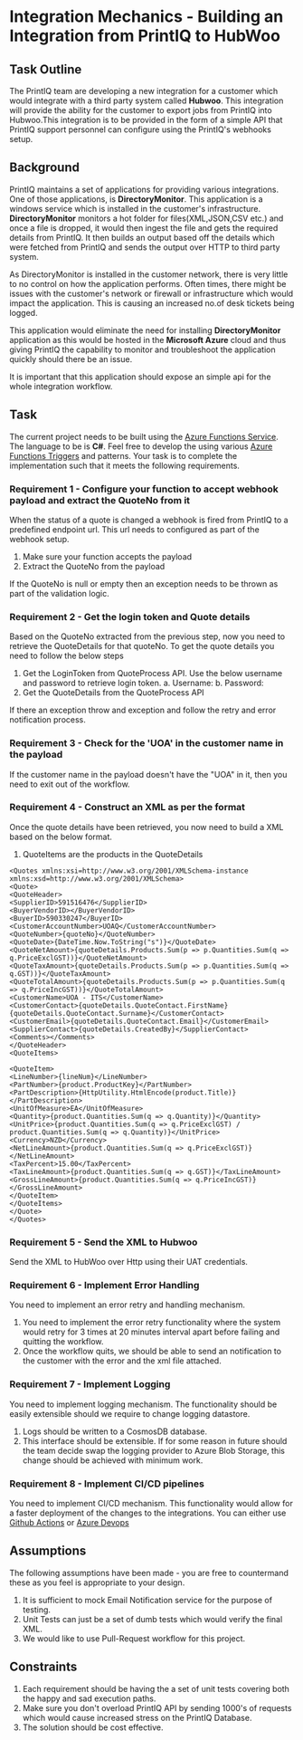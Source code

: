 
# Integration Mechanics - Building an Integration from PrintIQ to HubWoo

## Task Outline

The PrintIQ team are developing a new integration for a customer which would integrate with a third party system called **Hubwoo**. This integration will provide the ability for the customer to export jobs from PrintIQ into Hubwoo.This integration is to be provided in the form of a simple API that PrintIQ support personnel can configure using the PrintIQ's webhooks setup.

## Background

PrintIQ maintains a set of applications for providing various integrations. One of those applications, is **DirectoryMonitor**. This application is a windows service which is installed in the customer's infrastructure. **DirectoryMonitor** monitors a hot folder for files(XML,JSON,CSV etc.) and once a file is dropped, it would then ingest the file and gets the required details from PrintIQ. It then builds an output based off the details which were fetched from PrintIQ and sends the output over HTTP to third party system.

As DirectoryMonitor is installed in the customer network, there is very little to no control on how the application performs. Often times, there might be issues with the customer's network or firewall or infrastructure which would impact the application. This is causing an increased no.of desk tickets being logged.

This application would eliminate the need for installing **DirectoryMonitor** application as this would be hosted in the **Microsoft Azure** cloud and thus giving PrintIQ the capability to monitor and troubleshoot the application quickly should there be an issue.

It is important that this application should expose an simple api for the whole integration workflow.

## Task

The current project needs to be built using the [Azure Functions Service](https://docs.microsoft.com/en-us/azure/azure-functions/). The language to be is **C#**. Feel free to develop the using various [Azure Functions Triggers](https://docs.microsoft.com/en-us/azure/azure-functions/functions-triggers-bindings?tabs=csharp) and patterns. Your task is to complete the implementation such that it meets the following requirements.

### Requirement 1 - Configure your function to accept webhook payload and extract the QuoteNo from it

When the status of a quote is changed a webhook is fired from PrintIQ to a predefined endpoint url. This url needs to configured as part of the webhook setup.

1. Make sure your function accepts the payload
2. Extract the QuoteNo from the payload 

If the QuoteNo is null or empty then an exception needs to be thrown as part of the validation logic. 

### Requirement 2 - Get the login token and Quote details 

Based on the QuoteNo extracted from the previous step, now you need to retrieve the QuoteDetails for that quoteNo. To get the quote details you need to follow the below steps

1. Get the LoginToken from QuoteProcess API. Use the below username and password to retrieve login token.
    a. Username:
    b. Password:
2. Get the QuoteDetails from the QuoteProcess API

If there an exception throw and exception and follow the retry and error notification process. 

### Requirement 3 - Check for the 'UOA' in the customer name in the payload

If the customer name in the payload doesn't have the "UOA" in it, then you need to exit out of the workflow.

### Requirement 4 - Construct an XML as per the format

Once the quote details have been retrieved, you now need to build a XML based on the below format. 

1. QuoteItems are the products in the QuoteDetails

```<?xml version="1.0" encoding="iso-8859-1"?>
<Quotes xmlns:xsi=http://www.w3.org/2001/XMLSchema-instance xmlns:xsd=http://www.w3.org/2001/XMLSchema>
<Quote>
<QuoteHeader>
<SupplierID>591516476</SupplierID>
<BuyerVendorID></BuyerVendorID>
<BuyerID>590330247</BuyerID>
<CustomerAccountNumber>UOAQ</CustomerAccountNumber>
<QuoteNumber>{quoteNo}</QuoteNumber>
<QuoteDate>{DateTime.Now.ToString("s")}</QuoteDate>
<QuoteNetAmount>{quoteDetails.Products.Sum(p => p.Quantities.Sum(q => q.PriceExclGST))}</QuoteNetAmount>
<QuoteTaxAmount>{quoteDetails.Products.Sum(p => p.Quantities.Sum(q => q.GST))}</QuoteTaxAmount>
<QuoteTotalAmount>{quoteDetails.Products.Sum(p => p.Quantities.Sum(q => q.PriceIncGST))}</QuoteTotalAmount>
<CustomerName>UOA - ITS</CustomerName>
<CustomerContact>{quoteDetails.QuoteContact.FirstName} {quoteDetails.QuoteContact.Surname}</CustomerContact>
<CustomerEmail>{quoteDetails.QuoteContact.Email}</CustomerEmail>
<SupplierContact>{quoteDetails.CreatedBy}</SupplierContact>
<Comments></Comments>
</QuoteHeader>
<QuoteItems>

<QuoteItem>
<LineNumber>{lineNum}</LineNumber>
<PartNumber>{product.ProductKey}</PartNumber>
<PartDescription>{HttpUtility.HtmlEncode(product.Title)}</PartDescription>
<UnitOfMeasure>EA</UnitOfMeasure>
<Quantity>{product.Quantities.Sum(q => q.Quantity)}</Quantity>
<UnitPrice>{product.Quantities.Sum(q => q.PriceExclGST) / product.Quantities.Sum(q => q.Quantity)}</UnitPrice>
<Currency>NZD</Currency>
<NetLineAmount>{product.Quantities.Sum(q => q.PriceExclGST)}</NetLineAmount>
<TaxPercent>15.00</TaxPercent>
<TaxLineAmount>{product.Quantities.Sum(q => q.GST)}</TaxLineAmount>
<GrossLineAmount>{product.Quantities.Sum(q => q.PriceIncGST)}</GrossLineAmount>
</QuoteItem>
</QuoteItems>
</Quote>
</Quotes>
```
### Requirement 5 - Send the XML to Hubwoo

Send the XML to HubWoo over Http using their UAT credentials. 

### Requirement 6 - Implement Error Handling

You need to implement an error retry and handling mechanism. 

1. You need to implement the error retry functionality where the system would retry for 3 times at 20 minutes interval apart before failing and quitting the workflow.
2. Once the workflow quits, we should be able to send an notification to the customer with the error and the xml file attached.

### Requirement 7 - Implement Logging

You need to implement logging mechanism. The functionality should be easily extensible should we require to change logging datastore. 

1. Logs should be written to a CosmosDB database.
2. This interface should be extensible. If for some reason in future should the team decide swap the logging provider to Azure Blob Storage, this change should be achieved with minimum work.


### Requirement 8 - Implement CI/CD pipelines

You need to implement CI/CD mechanism. This functionality would allow for a faster deployment of the changes to the integrations.
You can either use [Github Actions](https://docs.github.com/en/actions) or [Azure Devops](https://docs.microsoft.com/en-us/azure/devops/?view=azure-devops)


## Assumptions

The following assumptions have been made - you are free to countermand these as you feel is appropriate to your design.

1. It is sufficient to mock Email Notification service for the purpose of testing.
2. Unit Tests can just be a set of dumb tests which would verify the final XML.
3. We would like to use Pull-Request workflow for this project. 

## Constraints

1. Each requirement should be having the a set of unit tests covering both the happy and sad execution paths. 
2. Make sure you don't overload PrintIQ API by sending 1000's of requests which would cause increased stress on the PrintIQ Database.
3. The solution should be cost effective.

